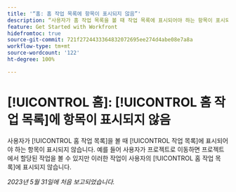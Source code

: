 ```yaml
---
title: '“홈: 홈 작업 목록에 항목이 표시되지 않음”'
description: “사용자가 홈 작업 목록을 볼 때 작업 목록에 표시되어야 하는 항목이 표시되지 않습니다. 예를 들어 사용자가 프로젝트로 이동하면 프로젝트에서 할당된 작업을 볼 수 있지만 이러한 작업이 사용자의 홈 작업 목록에 표시되지 않습니다.”
feature: Get Started with Workfront
hidefromtoc: true
source-git-commit: 721f2724433364832072695ee274d4abe08e7a8a
workflow-type: tm+mt
source-wordcount: '122'
ht-degree: 100%

---
```



# [!UICONTROL 홈]: [!UICONTROL 홈 작업 목록]에 항목이 표시되지 않음

사용자가 [!UICONTROL 홈 작업 목록]을 볼 때 [!UICONTROL 작업 목록]에 표시되어야 하는 항목이 표시되지 않습니다. 예를 들어 사용자가 프로젝트로 이동하면 프로젝트에서 할당된 작업을 볼 수 있지만 이러한 작업이 사용자의 [!UICONTROL 홈 작업 목록]에 표시되지 않습니다.

_2023년 5월 31일에 처음 보고되었습니다._

